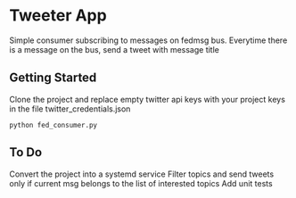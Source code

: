 # Tweeter App
Simple consumer subscribing to messages on fedmsg bus.
Everytime there is a message on the bus, send a tweet with message title

## Getting Started
Clone the project and replace empty twitter api keys with your project keys in the file twitter_credentials.json

```
python fed_consumer.py
```

## To Do
Convert the project into a systemd service
Filter topics and send tweets only if current msg belongs to the list of interested topics
Add unit tests
